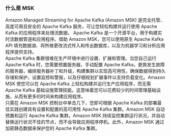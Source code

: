 ### 什么是 MSK
Amazon Managed Streaming for Apache Kafka (Amazon MSK) 是完全托管、高度可用且安全的 Apache Kafka 服务，可让您轻松构建并运行使用 Apache Kafka 的应用程序来处理流数据。 Apache Kafka 是一个开源平台，用于构建实时流数据管道和应用程序。借助 Amazon MSK，您可以使用原生 Apache Kafka API 填充数据湖、将所做更改流式传入和传出数据库，以及为机器学习和分析应用程序提供支持。  
Apache Kafka 集群很难在生产环境中进行设置、扩展和管理。当您自己运行 Apache Kafka 时，您需要预置服务器，手动配置 Apache Kafka，更换发生故障的服务器，编排服务器补丁和升级，构建集群以实现高可用性，确保数据得到持久存储和保护，设置监控和警报，以及仔细规划扩展事件以支持负载变化。Amazon MSK 使您可以在 Apache Kafka 上轻松构建并运行生产应用程序，而无需 Apache Kafka 基础设施管理技能。这意味着您可以花费较少的时间管理基础设施，从而有更多的时间来构建应用程序。  
只需在 Amazon MSK 控制台中单击几下，您即可根据 Apache Kafka 的部署最佳实践创建具有设置和配置的高可用性 Apache Kafka 集群。Amazon MSK 自动预置和运行 Apache Kafka 集群。Amazon MSK 持续监控集群运行状况，并自动替换运行状况不佳的节点，而不会导致应用程序停机。此外，Amazon MSK 通过加密静态数据来保护您的 Apache Kafka 集群。  
